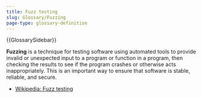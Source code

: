 ```yaml
---
title: Fuzz testing
slug: Glossary/Fuzzing
page-type: glossary-definition
---
```


{{GlossarySidebar}}

**Fuzzing** is a technique for testing software using automated tools to provide invalid or unexpected input to a program or function in a program, then checking the results to see if the program crashes or otherwise acts inappropriately. This is an important way to ensure that software is stable, reliable, and secure.

- [Wikipedia: Fuzz testing](https://en.wikipedia.org/wiki/Fuzz_testing)
